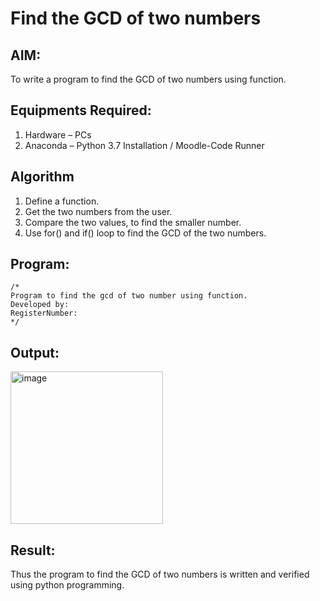 # Find the GCD of two numbers

## AIM:
To write a program to find the GCD of two numbers using function.

## Equipments Required:
1. Hardware – PCs
2. Anaconda – Python 3.7 Installation / Moodle-Code Runner

## Algorithm
1. Define a function.
2. Get the two numbers from the user.
3. Compare the two values, to find the smaller number.
4. Use for() and if() loop to find the GCD of the two numbers.

## Program:
```
/*
Program to find the gcd of two number using function.
Developed by: 
RegisterNumber:  
*/
```

## Output:
<img width="244" alt="image" src="https://github.com/AkilaMohan/GCD-of-two-numbers/assets/144870831/55096dea-6a4c-4869-a4c4-4d78d2de3102">

## Result:
Thus the program to find the GCD of two numbers is written and verified using python programming.
